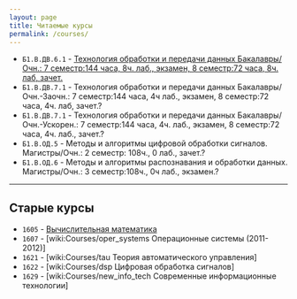 ```yaml
---
layout: page
title: Читаемые курсы
permalink: /courses/
---
```


* `Б1.В.ДВ.6.1` - [Технология обработки и передачи данных Бакалавры/Очн.: 7 семестр:144 часа, 8ч. лаб., экзамен, 8 семестр:72 часа, 8ч. лаб, зачет.](/courses_content/b1_v_dv_6_1.md)
* `Б1.В.ДВ.7.1` - Технология обработки и передачи данных Бакалавры/Очн.-Заочн.: 7 семестр:144 часа, 4ч лаб., экзамен, 8 семестр:72 часа, 4ч. лаб, зачет.?
* `Б1.В.ДВ.7.1` - Технология обработки и передачи данных Бакалавры/Очн.-Ускорен.: 7 семестр:144 часа, 4ч. лаб., экзамен, 8 семестр:72 часа, 4ч. лаб., зачет.?
* `Б1.В.ОД.5` - Методы и алгоритмы цифровой обработки сигналов. Магистры/Очн.: 2 семестр: 108ч., 0 лаб., зачет.?
* `Б1.В.ОД.6` - Методы и алгоритмы распознавания и обработки данных. Магистры/Очн.: 3 семестр:108ч., 0ч лаб., экзамен.?

-----

## Старые курсы
 * `1605` - [Вычислительная математика](http://it6-1605.narod.ru/)
 * `1607` - [wiki:Courses/oper_systems Операционные системы (2011-2012)]
 * `1621` - [wiki:Courses/tau Теория автоматического управления]
 * `1622` - [wiki:Courses/dsp Цифровая обработка сигналов]
 * `1629` - [wiki:Courses/new_info_tech Современные информационные технологии]